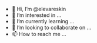 - 👋 Hi, I’m @elevareskin
- 👀 I’m interested in ...
- 🌱 I’m currently learning ...
- 💞️ I’m looking to collaborate on ...
- 📫 How to reach me ...

<!---
elevareskin/elevareskin is a ✨ special ✨ repository because its `README.md` (this file) appears on your GitHub profile.
You can click the Preview link to take a look at your changes.
--->

